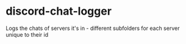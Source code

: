 # discord-chat-logger
Logs the chats of servers it's in - different subfolders for each server unique to their id
